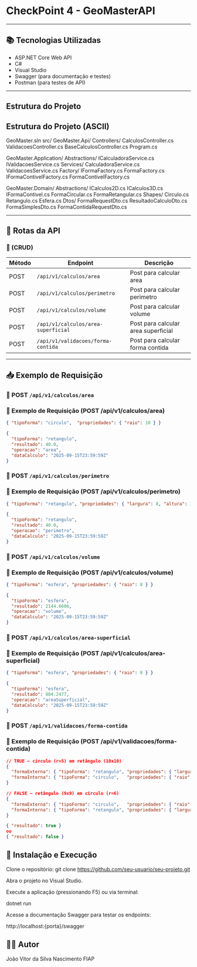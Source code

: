 #  CheckPoint 4 - GeoMasterAPI
---

## 📚 Tecnologias Utilizadas

- ASP.NET Core Web API  
- C#  
- Visual Studio  
- Swagger (para documentação e testes)  
- Postman (para testes de API)

---

## Estrutura do Projeto

## Estrutura do Projeto (ASCII)

GeoMaster.sln
src/
  GeoMaster.Api/
    Controllers/
      CalculosController.cs
      ValidacoesController.cs
      BaseCalculosController.cs
    Program.cs

  GeoMaster.Application/
    Abstractions/
      ICalculadoraService.cs
      IValidacoesService.cs
    Services/
      CalculadoraService.cs
      ValidacoesService.cs
    Factory/
      IFormaFactory.cs
      FormaFactory.cs
      IFormaContivelFactory.cs
      FormaContivelFactory.cs

  GeoMaster.Domain/
    Abstractions/
      ICalculos2D.cs
      ICalculos3D.cs
      IFormaContivel.cs
      FormaCircular.cs
      FormaRetangular.cs
    Shapes/
      Circulo.cs
      Retangulo.cs
      Esfera.cs
    Dtos/
      FormaRequestDto.cs
      ResultadoCalculoDto.cs
      FormaSimplesDto.cs
      FormaContidaRequestDto.cs

---

## 🔗 Rotas da API

### 📌 (CRUD)

| Método | Endpoint                           | Descrição                        |
|--------|------------------------------------|----------------------------------|
| POST    | `/api/v1/calculos/area`   | Post para calcular area    |
| POST    | `/api/v1/calculos/perimetro`   | Post para calcular perimetro    |
| POST    |  `/api/v1/calculos/volume`   | Post para calcular volume    |
| POST    | `/api/v1/calculos/area-superficial`   | Post para calcular area superficial    |
| POST    | `/api/v1/validacoes/forma-contida`   | Post para calcular forma contida    |

---

## 📥 Exemplo de Requisição

### 🔸 POST `/api/v1/calculos/area`

### 🔸 Exemplo de Requisição (POST /api/v1/calculos/area)

```json {
{ "tipoForma": "circulo",  "propriedades": { "raio": 10 } }
````

```json {
{
  "tipoForma": "retangulo",
  "resultado": 40.0,
  "operacao": "area",
  "dataCalculo": "2025-09-15T23:59:59Z"
}
````

### 🔸 POST `/api/v1/calculos/perimetro`

### 🔸 Exemplo de Requisição (POST /api/v1/calculos/perimetro)

```json {
{ "tipoForma": "retangulo", "propriedades": { "largura": 8, "altura": 12 } }
````

```json {
{
  "tipoForma": "retangulo",
  "resultado": 40.0,
  "operacao": "perimetro",
  "dataCalculo": "2025-09-15T23:59:59Z"
}
````

### 🔸 POST `/api/v1/calculos/volume`

### 🔸 Exemplo de Requisição (POST /api/v1/calculos/volume)

```json {
{ "tipoForma": "esfera", "propriedades": { "raio": 8 } }
````

```json {
{
  "tipoForma": "esfera",
  "resultado": 2144.6606,
  "operacao": "volume",
  "dataCalculo": "2025-09-15T23:59:59Z"
}
````

### 🔸 POST `/api/v1/calculos/area-superficial`

### 🔸 Exemplo de Requisição (POST /api/v1/calculos/area-superficial)

```json {
{ "tipoForma": "esfera", "propriedades": { "raio": 8 } }
````

```json {
{
  "tipoForma": "esfera",
  "resultado": 804.2477,
  "operacao": "areaSuperficial",
  "dataCalculo": "2025-09-15T23:59:59Z"
}
````

### 🔸 POST `/api/v1/validacoes/forma-contida`

### 🔸 Exemplo de Requisição (POST /api/v1/validacoes/forma-contida)

```json {
// TRUE — círculo (r=5) em retângulo (10x10)
{
  "formaExterna": { "tipoForma": "retangulo", "propriedades": { "largura": 10, "altura": 10 } },
  "formaInterna": { "tipoForma": "circulo",   "propriedades": { "raio": 5 } }
}

// FALSE — retângulo (9x9) em círculo (r=6)
{
  "formaExterna": { "tipoForma": "circulo",   "propriedades": { "raio": 6 } },
  "formaInterna": { "tipoForma": "retangulo", "propriedades": { "largura": 9, "altura": 9 } }
}
````

```json {
{ "resultado": true }
ou
{ "resultado": false }
````



## 🚀 Instalação e Execução
Clone o repositório:
git clone https://github.com/seu-usuario/seu-projeto.git

Abra o projeto no Visual Studio.

Execute a aplicação (pressionando F5) ou via terminal:

dotnet run

Acesse a documentação Swagger para testar os endpoints:

http://localhost:{porta}/swagger

## 👨‍💻 Autor
João Vitor da Silva Nascimento 
FIAP 
